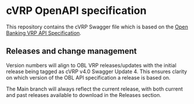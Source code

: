 # cVRP OpenAPI specification

This repository contains the cVRP Swagger file which is based on the [Open Banking VRP API Specification](https://github.com/OpenBankingUK/read-write-api-specs).

## Releases and change management
Version numbers will align to OBL VRP releases/updates with the initial release being tagged as cVRP v4.0 Swagger Update 4.  This ensures clarity on which version of the OBL API specification a release is based on.

The Main branch will always reflect the current release, with both current and past releases available to download in the Releases section.
